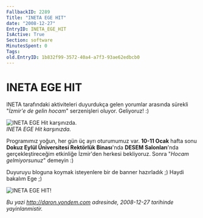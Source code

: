 ```yaml
---
FallbackID: 2289
Title: "INETA EGE HIT"
date: "2008-12-27"
EntryID: INETA_EGE_HIT
IsActive: True
Section: software
MinutesSpent: 0
Tags: 
old.EntryID: 1b832f99-3572-40a4-a7f3-93ae62edbcb0
---
```

# INETA EGE HIT
INETA tarafındaki aktiviteleri duyurdukça gelen yorumlar arasında
sürekli "*İzmir'e de gelin hocam*" serzenişleri oluyor. Geliyoruz! :)

![INETA EGE Hit
karşınızda.](media/INETA_EGE_HIT/27122008_1.jpg)\
*INETA EGE Hit karşınızda.*

Programımız yoğun, her gün üç ayrı oturumumuz var. **10-11 Ocak** hafta
sonu **Dokuz Eylül Üniversitesi Rektörlük Binası**'nda **DESEM
Salonları**'nda gerçekleştireceğim etkinliğe İzmir'den herkesi
bekliyoruz. Sonra "*Hocam gelmiyorsunuz*" demeyin :)

Duyuruyu bloguna koymak isteyenlere bir de banner hazırladık ;) Haydi
bakalım Ege ;)

![INETA EGE
HIT!](media/INETA_EGE_HIT/27122008_2.gif)



*Bu yazi http://daron.yondem.com adresinde, 2008-12-27 tarihinde yayinlanmistir.*

